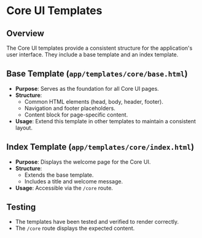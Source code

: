 # Core UI Templates

## Overview
The Core UI templates provide a consistent structure for the application's user interface. They include a base template and an index template.

## Base Template (`app/templates/core/base.html`)
- **Purpose**: Serves as the foundation for all Core UI pages.
- **Structure**:
  - Common HTML elements (head, body, header, footer).
  - Navigation and footer placeholders.
  - Content block for page-specific content.
- **Usage**: Extend this template in other templates to maintain a consistent layout.

## Index Template (`app/templates/core/index.html`)
- **Purpose**: Displays the welcome page for the Core UI.
- **Structure**:
  - Extends the base template.
  - Includes a title and welcome message.
- **Usage**: Accessible via the `/core` route.

## Testing
- The templates have been tested and verified to render correctly.
- The `/core` route displays the expected content. 
